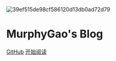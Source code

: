 ![39ef515de98cf586120d13db0ad72d79](https://typora-gao-pic.oss-cn-beijing.aliyuncs.com/39ef515de98cf586120d13db0ad72d79.png)

# **MurphyGao's Blog**

[GitHub](https://github.com/MurphyBrandonGao/CSNOTES)
[开始阅读](https://murphybrandongao.github.io/CSNOTES/#/)

